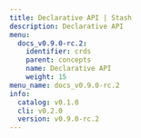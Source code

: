 ```yaml
---
title: Declarative API | Stash
description: Declarative API
menu:
  docs_v0.9.0-rc.2:
    identifier: crds
    parent: concepts
    name: Declarative API
    weight: 15
menu_name: docs_v0.9.0-rc.2
info:
  catalog: v0.1.0
  cli: v0.2.0
  version: v0.9.0-rc.2
---
```


